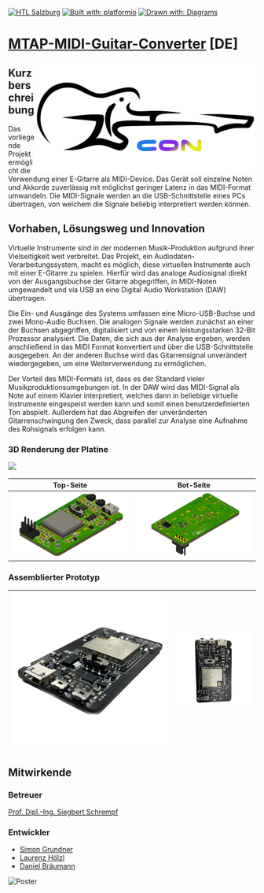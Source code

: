 [![HTL Salzburg](https://img.shields.io/badge/HTBLuVA-Elektronik%20und%20Technische%20Informatik-8a2be2)](http://www.htl-salzburg.ac.at/startseite.html)
[![Built with: platformio](https://img.shields.io/badge/built%20with-platformio-orange)](https://platformio.org/)
[![Drawn with: Diagrams](https://img.shields.io/badge/drawn%20with-diagrams.net-ff8c00)](https://app.diagrams.net/)

# [MTAP-MIDI-Guitar-Converter](http://www.htl-salzburg.ac.at/elektronik-technische-informatik-diplomarbeiten/1594.html) [DE]
<picture>
 <source media="(prefers-color-scheme: dark)" srcset="/documentation/images/MTAP-logo-weiss.png" align="right" width="450px"/>
 <img alt="Logo" src="/documentation/images/MTAP-logo-schwarz.png" align="right" width="450px"/>
</picture>

## Kurzberschreibung
Das vorliegende Projekt ermöglicht die Verwendung einer E-Gitarre als MIDI-Device. Das Gerät soll einzelne Noten und Akkorde zuverlässig mit möglichst geringer Latenz in das MIDI-Format umwandeln. Die MIDI-Signale werden an die USB-Schnittstelle eines PCs übertragen, von welchem die Signale beliebig interpretiert werden können.

## Vorhaben, Lösungsweg und Innovation
Virtuelle Instrumente sind in der modernen Musik-Produktion aufgrund ihrer Vielseitigkeit weit verbreitet. Das Projekt, ein Audiodaten-Verarbeitungssystem, macht es möglich, diese virtuellen Instrumente auch mit einer E-Gitarre zu spielen. Hierfür wird das analoge Audiosignal direkt von der Ausgangsbuchse der Gitarre abgegriffen, in MIDI-Noten umgewandelt und via USB an eine Digital Audio Workstation (DAW) übertragen.

Die Ein- und Ausgänge des Systems umfassen eine Micro-USB-Buchse und zwei Mono-Audio Buchsen. Die analogen Signale werden zunächst an einer der Buchsen abgegriffen, digitalisiert und von einem leistungsstarken 32-Bit Prozessor analysiert. Die Daten, die sich aus der Analyse ergeben, werden anschließend in das MIDI Format konvertiert und über die USB-Schnittstelle ausgegeben. An der anderen Buchse wird das Gitarrensignal unverändert wiedergegeben, um eine Weiterverwendung zu ermöglichen.

Der Vorteil des MIDI-Formats ist, dass es der Standard vieler Musikproduktionsumgebungen ist. In der DAW wird das MIDI-Signal als Note auf einem Klavier interpretiert, welches dann in beliebige virtuelle Instrumente eingespeist werden kann und somit einen benutzerdefinierten Ton abspielt. Außerdem hat das Abgreifen der unveränderten Gitarrenschwingung den Zweck, dass parallel zur Analyse eine Aufnahme des Rohsignals erfolgen kann.

### 3D Renderung der Platine

![](/documentation/images/MTAP-Embedded.gif)

| Top-Seite | Bot-Seite |
|-|-|
|![](/documentation/images/MTAP-Embedded.png)|![](/documentation/images/MTAP-Embedded-bot.png)|

### Assemblierter Prototyp

| <img src="/documentation/images/PCB-prot-iso-outline.png" width="400"/> | <img src="/documentation/images/PCB-prot-outline.png" width="200"/> |
|-|-|

## Mitwirkende
### Betreuer
[Prof. Dipl.-Ing. Siegbert Schrempf](https://www.linkedin.com/in/siegbert-schrempf-aa1189a)
### Entwickler
- [Simon Grundner](https://github.com/s-grundner)
- [Laurenz Hölzl](https://github.com/Laurenz03)
- [Daniel Bräumann](https://github.com/Hexewillfred)

![Poster](/documentation/images/plakat.png)
